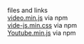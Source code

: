 files and links \
[video.min.js](https://github.com/videojs/video.js) via npm \
[vide-js.min.css](https://github.com/videojs/video.js) via npm \
[Youtube.min.js](https://github.com/videojs/videojs-youtube) via npm
